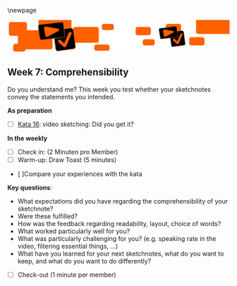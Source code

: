 \newpage

![](sketchnotes/bumper8.png)

## Week 7: Comprehensibility

Do you understand me? This week you test whether your sketchnotes convey the statements you intended.

**As preparation**

- [ ] [Kata 16](0500_Kata_16.md): video sketching: Did you get it?

**In the weekly**

- [ ] Check in: (2 Minuten pro Member)
- [ ] Warm-up: Draw Toast (5 minutes)
- [ ]Compare your experiences with the kata

**Key questions**:

- What expectations did you have regarding the comprehensibility of your sketchnote?
- Were these fulfilled?
- How was the feedback regarding readability, layout, choice of words?
- What worked particularly well for you?
- What was particularly challenging for you? (e.g. speaking rate in the video, filtering essential things, ...)
- What have you learned for your next sketchnotes, what do you want to keep, and what do you want to do differently?

- [ ] Check-out (1 minute per member)
